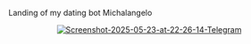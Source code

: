 Landing of my dating bot Michalangelo

<p align="center">
    <a href="https://ibb.co/JjjYJfyD"><img src="https://i.ibb.co/8ggyZWd1/Screenshot-2025-05-23-at-22-26-14-Telegram.png" alt="Screenshot-2025-05-23-at-22-26-14-Telegram" border="0"></a>
</p>
